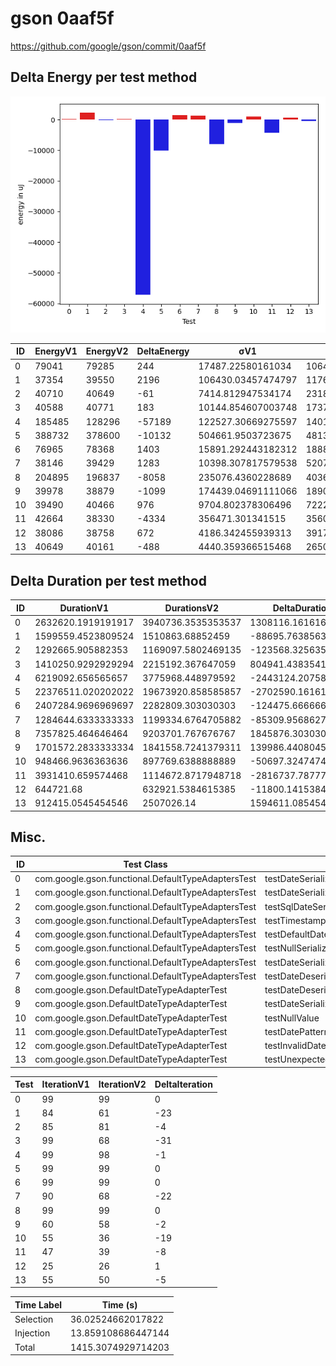# gson 0aaf5f


https://github.com/google/gson/commit/0aaf5f



## Delta Energy per test method

![](./gson_delta_energy_0_v.png)


| ID | EnergyV1 | EnergyV2 | DeltaEnergy | σV1 | σV2 |
| --- | --- | --- | --- | --- | --- |
| 0 | 79041 | 79285 | 244 | 17487.22580161034 | 106403.36342971787 |
| 1 | 37354 | 39550 | 2196 | 106430.03457474797 | 117682.87715588757 |
| 2 | 40710 | 40649 | -61 | 7414.812947534174 | 23180.94773692428 |
| 3 | 40588 | 40771 | 183 | 10144.854607003748 | 173701.24472063847 |
| 4 | 185485 | 128296 | -57189 | 122527.30669275597 | 140176.25700022487 |
| 5 | 388732 | 378600 | -10132 | 504661.9503723675 | 481333.3949280025 |
| 6 | 76965 | 78368 | 1403 | 15891.292443182312 | 18887.20733503609 |
| 7 | 38146 | 39429 | 1283 | 10398.307817579538 | 5207.187526713922 |
| 8 | 204895 | 196837 | -8058 | 235076.4360228689 | 403690.9972358244 |
| 9 | 39978 | 38879 | -1099 | 174439.04691111066 | 189014.00594680346 |
| 10 | 39490 | 40466 | 976 | 9704.802378306496 | 7222.894440511049 |
| 11 | 42664 | 38330 | -4334 | 356471.301341515 | 35607.40383525477 |
| 12 | 38086 | 38758 | 672 | 4186.342455939313 | 3917.210934381485 |
| 13 | 40649 | 40161 | -488 | 4440.359366515468 | 265066.2232419823 |

## Delta Duration per test method


| ID | DurationV1 | DurationsV2 | DeltaDuration |
| --- | --- | --- | --- |
| 0 | 2632620.1919191917 | 3940736.3535353537 | 1308116.161616162 |
| 1 | 1599559.4523809524 | 1510863.68852459 | -88695.76385636232 |
| 2 | 1292665.905882353 | 1169097.5802469135 | -123568.32563543948 |
| 3 | 1410250.9292929294 | 2215192.367647059 | 804941.4383541294 |
| 4 | 6219092.656565657 | 3775968.448979592 | -2443124.207586065 |
| 5 | 22376511.020202022 | 19673920.858585857 | -2702590.161616165 |
| 6 | 2407284.9696969697 | 2282809.303030303 | -124475.66666666651 |
| 7 | 1284644.6333333333 | 1199334.6764705882 | -85309.95686274511 |
| 8 | 7357825.464646464 | 9203701.767676767 | 1845876.3030303027 |
| 9 | 1701572.2833333334 | 1841558.7241379311 | 139986.4408045977 |
| 10 | 948466.9636363636 | 897769.6388888889 | -50697.32474747475 |
| 11 | 3931410.659574468 | 1114672.8717948718 | -2816737.7877795966 |
| 12 | 644721.68 | 632921.5384615385 | -11800.141538461554 |
| 13 | 912415.0545454546 | 2507026.14 | 1594611.0854545454 |

## Misc.

| ID | Test Class | Test Method |
| --- | --- | --- |
| 0 | com.google.gson.functional.DefaultTypeAdaptersTest | testDateSerializationWithPatternNotOverridenByTypeAdapter |
| 1 | com.google.gson.functional.DefaultTypeAdaptersTest | testDateSerializationWithPattern |
| 2 | com.google.gson.functional.DefaultTypeAdaptersTest | testSqlDateSerialization |
| 3 | com.google.gson.functional.DefaultTypeAdaptersTest | testTimestampSerialization |
| 4 | com.google.gson.functional.DefaultTypeAdaptersTest | testDefaultDateDeserializationUsingBuilder |
| 5 | com.google.gson.functional.DefaultTypeAdaptersTest | testNullSerialization |
| 6 | com.google.gson.functional.DefaultTypeAdaptersTest | testDateSerializationInCollection |
| 7 | com.google.gson.functional.DefaultTypeAdaptersTest | testDateDeserializationWithPattern |
| 8 | com.google.gson.DefaultDateTypeAdapterTest | testDateDeserializationISO8601 |
| 9 | com.google.gson.DefaultDateTypeAdapterTest | testDateSerialization |
| 10 | com.google.gson.DefaultDateTypeAdapterTest | testNullValue |
| 11 | com.google.gson.DefaultDateTypeAdapterTest | testDatePattern |
| 12 | com.google.gson.DefaultDateTypeAdapterTest | testInvalidDatePattern |
| 13 | com.google.gson.DefaultDateTypeAdapterTest | testUnexpectedToken |




| Test | IterationV1 | IterationV2 | DeltaIteration |
| --- | --- | --- | --- |
| 0 | 99 | 99 | 0 |
| 1 | 84 | 61 | -23 |
| 2 | 85 | 81 | -4 |
| 3 | 99 | 68 | -31 |
| 4 | 99 | 98 | -1 |
| 5 | 99 | 99 | 0 |
| 6 | 99 | 99 | 0 |
| 7 | 90 | 68 | -22 |
| 8 | 99 | 99 | 0 |
| 9 | 60 | 58 | -2 |
| 10 | 55 | 36 | -19 |
| 11 | 47 | 39 | -8 |
| 12 | 25 | 26 | 1 |
| 13 | 55 | 50 | -5 |



| Time Label | Time (s) |
| --- | --- |
| Selection | 36.02524662017822 |
| Injection | 13.859108686447144 |
| Total | 1415.3074929714203 |


